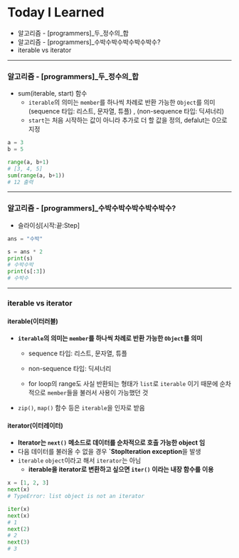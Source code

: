 # Today I Learned



* 알고리즘 - [programmers]\_두_정수의\_합
* 알고리즘 - [programmers]_수박수박수박수박수박수?
* iterable vs iterator

---



### 알고리즘 - [programmers]\_두_정수의\_합

* sum(iterable, start) 함수
  * `iterable`의 의미는 `member`를 하나씩 차례로 반환 가능한 `Object`를 의미 (sequence 타입: 리스트, 문자열, 튜플) , (non-sequence 타입: 딕셔너리)
  * `start`는 처음 시작하는 값이 아니라 추가로 더 할 값을 정의, defalut는 0으로 지정

```python
a = 3
b = 5

range(a, b+1)
# [3, 4, 5]
sum(range(a, b+1))
# 12 출력
```

----



### 알고리즘 - [programmers]_수박수박수박수박수박수?

* 슬라이싱[시작:끝:Step]

```python
ans = "수박"

s = ans * 2
print(s)
# 수박수박
print(s[:3])
# 수박수
```

---



### iterable vs iterator

#### iterable(이터러블)

* **`iterable`의 의미는 `member`를 하나씩 차례로 반환 가능한 `Object`를 의미** 

  * sequence 타입: 리스트, 문자열, 튜플

  * non-sequence 타입: 딕셔너리
  * for loop의 range도 사실 반환되는 형태가 `list`로 `iterable` 이기 때문에 순차적으로 `member`들을 불러서 사용이 가능했던 것

* `zip()`, `map()` 함수 등은 `iterable`을 인자로 받음



#### iterator(이터레이터)

* **Iterator는 `next()` 메소드로 데이터를 순차적으로 호출 가능한 object 임**
* 다음 데이터를 불러올 수 없을 경우 **`StopIteration exception**을 발생
* `iterable` `object`이라고 해서 `iterator`는 아님
  * **iterable을 iterator로 변환하고 싶으면 `iter()` 이라는 내장 함수를 이용**

```python
x = [1, 2, 3]
next(x)
# TypeError: list object is not an iterator

iter(x)
next(x)
# 1
next(2)
# 2
next(3)
# 3
```

